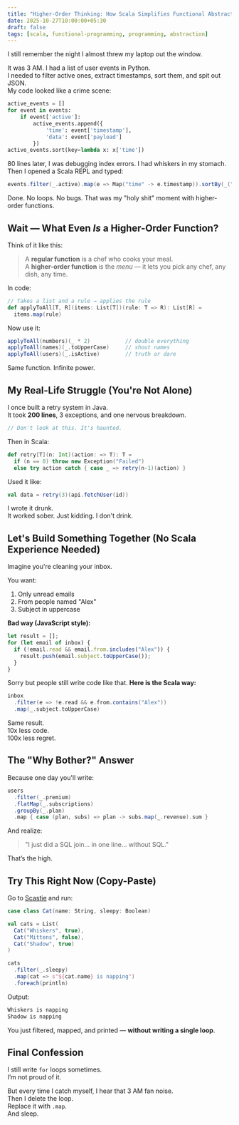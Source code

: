 ```yaml
---
title: "Higher-Order Thinking: How Scala Simplifies Functional Abstractions"
date: 2025-10-27T10:00:00+05:30
draft: false
tags: [scala, functional-programming, programming, abstraction]
---
```


I still remember the night I almost threw my laptop out the window.

It was 3 AM. I had a list of user events in Python.  
I needed to filter active ones, extract timestamps, sort them, and spit out JSON.  
My code looked like a crime scene:

```python
active_events = []
for event in events:
    if event['active']:
        active_events.append({
            'time': event['timestamp'],
            'data': event['payload']
        })
active_events.sort(key=lambda x: x['time'])
```

80 lines later, I was debugging index errors.
I had whiskers in my stomach.
Then I opened a Scala REPL and typed:

```scala
events.filter(_.active).map(e => Map("time" -> e.timestamp)).sortBy(_("time"))
```

Done.
No loops. No bugs.
That was my "holy shit" moment with higher-order functions.

## Wait — What Even *Is* a Higher-Order Function?

Think of it like this:

> A **regular function** is a chef who cooks your meal.  
> A **higher-order function** is the *menu* — it lets you pick any chef, any dish, any time.

In code:

```scala
// Takes a list and a rule → applies the rule
def applyToAll[T, R](items: List[T])(rule: T => R): List[R] = 
  items.map(rule)
```
Now use it:

```scala
applyToAll(numbers)(_ * 2)           // double everything
applyToAll(names)(_.toUpperCase)     // shout names
applyToAll(users)(_.isActive)        // truth or dare
```

Same function. Infinite power.

## My Real-Life Struggle (You're Not Alone)

I once built a retry system in Java.  
It took **200 lines**, 3 exceptions, and one nervous breakdown.

```scala
// Don't look at this. It's haunted.
```

Then in Scala:

```scala
def retry[T](n: Int)(action: => T): T =
  if (n == 0) throw new Exception("Failed")
  else try action catch { case _ => retry(n-1)(action) }
```

Used it like:

```scala
val data = retry(3)(api.fetchUser(id))
```

I wrote it drunk.  
It worked sober.
Just kidding. I don't drink.

## Let's Build Something Together (No Scala Experience Needed)

Imagine you're cleaning your inbox.

You want:
1. Only unread emails
2. From people named "Alex"
3. Subject in uppercase

**Bad way (JavaScript style):**

```javascript
let result = [];
for (let email of inbox) {
  if (!email.read && email.from.includes("Alex")) {
    result.push(email.subject.toUpperCase());
  }
}
```
Sorry but people still write code like that.
**Here is the Scala way:**
```scala
inbox
  .filter(e => !e.read && e.from.contains("Alex"))
  .map(_.subject.toUpperCase)
```

Same result.  
10x less code.  
100x less regret.

## The "Why Bother?" Answer

Because one day you'll write:
```scala
users
  .filter(_.premium)
  .flatMap(_.subscriptions)
  .groupBy(_.plan)
  .map { case (plan, subs) => plan -> subs.map(_.revenue).sum }
```
And realize:  
> "I just did a SQL join... in one line... without SQL."

That’s the high.

## Try This Right Now (Copy-Paste)

Go to [Scastie](https://scastie.scala-lang.org) and run:

```scala
case class Cat(name: String, sleepy: Boolean)

val cats = List(
  Cat("Whiskers", true),
  Cat("Mittens", false),
  Cat("Shadow", true)
)

cats
  .filter(_.sleepy)
  .map(cat => s"${cat.name} is napping")
  .foreach(println)
```
Output:
```scala
Whiskers is napping
Shadow is napping
```


You just filtered, mapped, and printed — **without writing a single loop**.

## Final Confession

I still write `for` loops sometimes.  
I’m not proud of it.

But every time I catch myself, I hear that 3 AM fan noise.  
Then I delete the loop.  
Replace it with `.map`.  
And sleep.